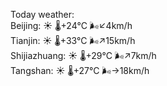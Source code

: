 Today weather:  
Beijing: ☀️   🌡️+24°C 🌬️↙4km/h  
Tianjin: ☀️   🌡️+33°C 🌬️↗15km/h  
Shijiazhuang: ☀️   🌡️+29°C 🌬️↗7km/h  
Tangshan: ☀️   🌡️+27°C 🌬️→18km/h  
